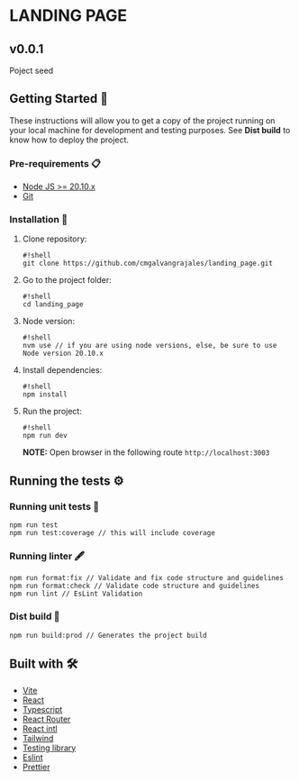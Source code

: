 # LANDING PAGE

## v0.0.1

Poject seed

## Getting Started 🚀

These instructions will allow you to get a copy of the project running on your local machine for development and testing purposes.
See **Dist build** to know how to deploy the project.

### Pre-requirements 📋

[//]: # 'This is an internal comment not shown in the README visually'
[//]: # 'What things do you need to work with the project and how to install them'

- [Node JS >= 20.10.x](https://nodejs.org/es/)
- [Git](https://git-scm.com/)

### Installation 🔧

[//]: # 'A series of step-by-step examples that tells you what to run to have a development environment running'

1.  Clone repository:

        #!shell
        git clone https://github.com/cmgalvangrajales/landing_page.git

2.  Go to the project folder:

        #!shell
        cd landing_page

3.  Node version:

        #!shell
        nvm use // if you are using node versions, else, be sure to use Node version 20.10.x

4.  Install dependencies:

        #!shell
        npm install

5.  Run the project:

        #!shell
        npm run dev

    **NOTE:**
    Open browser in the following route `http://localhost:3003`

## Running the tests ⚙️

[//]: # 'Explain how to run automated tests for this system'

### Running unit tests 🔩

```shell
npm run test
npm run test:coverage // this will include coverage
```

### Running linter 🖋

```shell
npm run format:fix // Validate and fix code structure and guidelines
npm run format:check // Validate code structure and guidelines
npm run lint // EsLint Validation
```

### Dist build 🔧

```shell
npm run build:prod // Generates the project build
```

## Built with 🛠️

[//]: # 'Mention the development libraries and frameworks you used to create your project'

- [Vite](https://vitejs.dev/)
- [React](https://es.reactjs.org/)
- [Typescript](https://www.typescriptlang.org/)
- [React Router](https://reactrouter.com/)
- [React intl](https://formatjs.io/docs/getting-started/installation/)
- [Tailwind](https://tailwindcss.com/)
- [Testing library](https://testing-library.com/)
- [Eslint](https://eslint.org/)
- [Prettier](https://prettier.io/)
